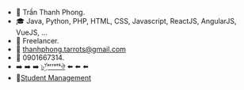 - :dolls: Trần Thanh Phong.
- :mortar_board: Java, Python, PHP, HTML, CSS, Javascript, ReactJS, AngularJS, VueJS, ...
- 🌱 Freelancer.
- :e-mail: <thanhphong.tarrots@gmail.com>
- :iphone: 0901667314.
- :arrow_right: :arrow_right: :arrow_right: [๖ۣۜᵀᵃʳʳᵒᵗˢঔ](https://github.com/Tarrots/Tarrots.github.io) :arrow_left: :arrow_left: :arrow_left:
- :link:[Student Management](https://tarrots.github.io/JavaScript/StudentManagement/index.html)

<!---
Tarrots/Tarrots is a ✨ special ✨ repository because its `README.md` (this file) appears on your GitHub profile.
You can click the Preview link to take a look at your changes.
--->
